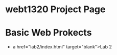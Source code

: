 # webt1320 Project Page

<h1>Basic Web Prokects</h1>

<ul>
    <li>a href="lab2/index.html" target="blank">Lab 2</a></li>
</ul>

